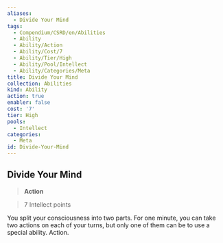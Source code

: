 ```yaml
---
aliases:
  - Divide Your Mind
tags:
  - Compendium/CSRD/en/Abilities
  - Ability
  - Ability/Action
  - Ability/Cost/7
  - Ability/Tier/High
  - Ability/Pool/Intellect
  - Ability/Categories/Meta
title: Divide Your Mind
collection: Abilities
kind: Ability
action: true
enabler: false
cost: '7'
tier: High
pools:
  - Intellect
categories:
  - Meta
id: Divide-Your-Mind
---
```

## Divide Your Mind    
>**Action**    
>7 Intellect points  
    
You split your consciousness into two parts. For one minute, you can take two actions on each of your turns, but only one of them can be to use a special ability. Action.
